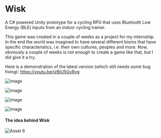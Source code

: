 # Wisk
A C# powered Unity prototype for a cycling RPG that uses Bluetooth Low Energy (BLE) inputs from an indoor cycling trainer.

This game was created in a couple of weeks as a project for my internship. 
In the end the world was imagined to have several different bioms that have specific characteristics, i.e. their own cultures, peoples and more.
Now, obviously a couple of weeks is not enough to create a game like that, but I did give it a try.

Here is a demonstration of the latest version (which still needs some bug fixing): https://youtu.be/jzBiU5GvRyg

![image](https://user-images.githubusercontent.com/45997197/136011648-d86b77de-95b4-44f7-af4d-27bdc0930611.png)

![image](https://user-images.githubusercontent.com/45997197/136011772-358e4b0e-8cde-4d3a-b4e8-b0792a7f0539.png)

![image](https://user-images.githubusercontent.com/45997197/136011800-572d5067-0940-47c0-af0f-eda575cc99af.png)

![image](https://user-images.githubusercontent.com/45997197/136008012-6eb8babf-61a6-4f32-a99d-94439334eeff.png)

#### The idea behind Wisk
![Asset 6](https://user-images.githubusercontent.com/45997197/136531386-f2c01247-b10e-4d3e-96c3-44b158dc7508.png)
